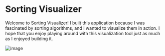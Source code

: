 # Sorting Visualizer

Welcome to Sorting Visualizer! I built this application because I was fascinated by sorting algorithms, and I wanted to visualize them in action. I hope that you enjoy playing around with this visualization tool just as much as I enjoyed building it.

![image](https://user-images.githubusercontent.com/81702392/139088148-dcd4b1b8-b0e8-4e58-8c3f-53aa28e2861f.png)
